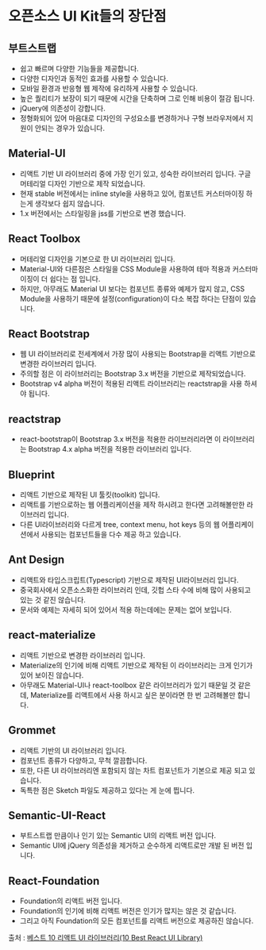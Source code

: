 # 오픈소스 UI Kit들의 장단점

## 부트스트랩

- 쉽고 빠르며 다양한 기능들을 제공합니다.
- 다양한 디자인과 동적인 효과를 사용할 수 있습니다.
- 모바일 환경과 반응형 웹 제작에 유리하게 사용할 수 있습니다.
- 높은 퀄리티가 보장이 되기 때문에 시간을 단축하며 그로 인해 비용이 절감 됩니다.
- jQuery에 의존성이 강합니다.
- 정형화되어 있어 마음대로 디자인의 구성요소를 변경하거나 구형 브라우저에서 지원이 안되는 경우가 있습니다.

## Material-UI

- 리액트 기반 UI 라이브러리 중에 가장 인기 있고, 성숙한 라이브러리 입니다.
  구글 머테리얼 디자인 기반으로 제작 되었습니다.
- 현재 stable 버전에서는 inline style을 사용하고 있어, 컴포넌트 커스터마이징 하는게 생각보다 쉽지 않습니다.
- 1.x 버전에서는 스타일링을 jss를 기반으로 변경 했습니다.

## React Toolbox

- 머테리얼 디자인을 기본으로 한 UI 라이브러리 입니다.
- Material-UI와 다른점은 스타일을 CSS Module을 사용하여 테마 적용과 커스터마이징이 더 쉽다는 점 입니다.
- 하지만, 아무래도 Material UI 보다는 컴포넌트 종류와 예제가 많지 않고, CSS Module을 사용하기 때문에 설정(configuration)이 다소 복잡 하다는 단점이 있습니다.

## React Bootstrap

- 웹 UI 라이브러리로 전세계에서 가장 많이 사용되는 Bootstrap을 리액트 기반으로 변경한 라이브러리 입니다.
- 주의할 점은 이 라이브러리는 Bootstrap 3.x 버전을 기반으로 제작되었습니다.
- Bootstrap v4 alpha 버전이 적용된 리액트 라이브러리는 reactstrap을 사용 하셔야 됩니다.

## reactstrap

- react-bootstrap이 Bootstrap 3.x 버전을 적용한 라이브러리라면 이 라이브러리는 Bootstrap 4.x alpha 버전을 적용한 라이브러리 입니다.

## Blueprint

- 리액트 기반으로 제작된 UI 툴킷(toolkit) 입니다.
- 리액트를 기반으로하는 웹 어플리케이션을 제작 하시려고 한다면 고려해볼만한 라이브러리 입니다.
- 다른 UI라이브러리와 다르게 tree, context menu, hot keys 등의 웹 어플리케이션에서 사용되는 컴포넌트들을 다수 제공 하고 있습니다.

## Ant Design

- 리액트와 타입스크립트(Typescript) 기반으로 제작된 UI라이브러리 입니다.
- 중국회사에서 오픈소스화한 라이브러리 인데, 깃헙 스타 수에 비해 많이 사용되고 있는 것 같진 않습니다.
- 문서와 예제는 자세히 되어 있어서 적용 하는데에는 문제는 없어 보입니다.

## react-materialize

- 리액트 기반으로 변경한 라이브러리 입니다.
- Materialize의 인기에 비해 리액트 기반으로 제작된 이 라이브러리는 크게 인기가 있어 보이진 않습니다.
- 아무래도 Material-UI나 react-toolbox 같은 라이브러리가 있기 때문일 것 같은데, Materialize를 리액트에서 사용 하시고 싶은 분이라면 한 번 고려해볼만 합니다.

## Grommet

- 리액트 기반의 UI 라이브러리 입니다.
- 컴포넌트 종류가 다양하고, 무척 깔끔합니다.
- 또한, 다른 UI 라이브러리엔 포함되지 않는 차트 컴포넌트가 기본으로 제공 되고 있습니다.
- 독특한 점은 Sketch 파일도 제공하고 있다는 게 눈에 띕니다.

## Semantic-UI-React

- 부트스트랩 만큼이나 인기 있는 Semantic UI의 리액트 버전 입니다.
- Semantic UI에 jQuery 의존성을 제거하고 순수하게 리액트로만 개발 된 버전 입니다.

## React-Foundation

- Foundation의 리액트 버전 입니다.
- Foundation의 인기에 비해 리액트 버전은 인기가 많지는 않은 것 같습니다.
- 그리고 아직 Foundation의 모든 컴포넌트를 리액트 버전으로 제공하진 않습니다.

출처 : [베스트 10 리액트 UI 라이브러리(10 Best React UI Library)](https://www.vobour.com/%EB%B2%A0%EC%8A%A4%ED%8A%B8-10-%EB%A6%AC%EC%95%A1%ED%8A%B8-ui-%EB%9D%BC%EC%9D%B4%EB%B8%8C%EB%9F%AC%EB%A6%AC-10-best-react-ui-lib)
